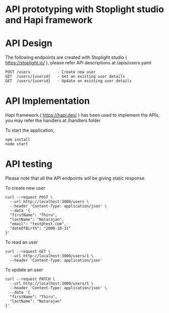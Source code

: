 # API prototyping with Stoplight studio and Hapi framework

# API Design

The following endpoints are created with Stoplight studio ( https://stoplight.io/ ), please refer API descriptions at /apis/users.yaml

```
POST /users            - Create new user
GET  /users/{userid}   - Get an existing user details
GET  /users/{userid}   - Update an existing user details

```

# API Implementation

Hapi framework ( https://hapi.dev/ ) has been used to implement the APIs, you may refer the handlers at /handlers folder 

To start the application,

```
npm install
node start
```

# API testing

Please note that all the API endpoints will be giving static response.

To create new user

```
curl --request POST \
  --url http://localhost:3000/users \
  --header 'Content-Type: application/json' \
  --data '{
  "firstName": "Thiru",
  "lastName": "Natarajan",
  "email": "test@test.com",
  "dateOfBirth": "2000-10-31"
}'
```

To read an user 

```
curl --request GET \
  --url http://localhost:3000/users/1 \
  --header 'Content-Type: application/json'
```

To update an user

```
curl --request PATCH \
  --url http://localhost:3000/users/1 \
  --header 'Content-Type: application/json' \
  --data '{
  "firstName": "Thiru",
  "lastName": "Natarajan"
}'
```
